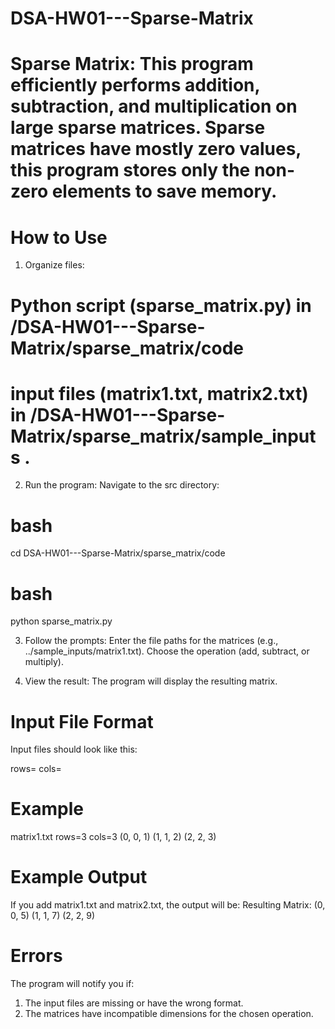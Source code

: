 # DSA-HW01---Sparse-Matrix

# Sparse Matrix: This program efficiently performs addition, subtraction, and multiplication on large sparse matrices. Sparse matrices have mostly zero values, this program stores only the non-zero elements to save memory.

# How to Use
1. Organize files:
# Python script (sparse_matrix.py) in /DSA-HW01---Sparse-Matrix/sparse_matrix/code 
# input files (matrix1.txt, matrix2.txt) in /DSA-HW01---Sparse-Matrix/sparse_matrix/sample_inputs .

2. Run the program:
Navigate to the src directory:

# bash
cd DSA-HW01---Sparse-Matrix/sparse_matrix/code 

# bash
python sparse_matrix.py

3. Follow the prompts:
Enter the file paths for the matrices (e.g., ../sample_inputs/matrix1.txt).
Choose the operation (add, subtract, or multiply).

4. View the result:
The program will display the resulting matrix.

# Input File Format
Input files should look like this:

rows=<number of rows>
cols=<number of columns>

# Example
matrix1.txt
rows=3
cols=3
(0, 0, 1)
(1, 1, 2)
(2, 2, 3)

# Example Output
If you add matrix1.txt and matrix2.txt, the output will be:
Resulting Matrix:
(0, 0, 5)
(1, 1, 7)
(2, 2, 9)

# Errors
The program will notify you if:
1. The input files are missing or have the wrong format.
2. The matrices have incompatible dimensions for the chosen operation.
